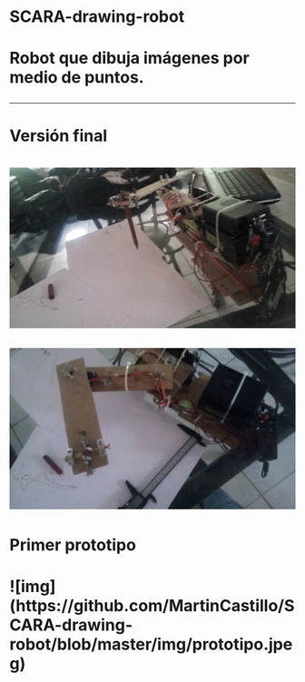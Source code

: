 <h1> SCARA-drawing-robot <h1> 
Robot que dibuja imágenes por medio de puntos.<br>
<hr>
<h1> Versión final <h1>

![img](https://github.com/MartinCastillo/SCARA-drawing-robot/blob/master/img/final1.jpeg)

![img](https://github.com/MartinCastillo/SCARA-drawing-robot/blob/master/img/final2.jpeg)

<h1> Primer prototipo <h1>
![img](https://github.com/MartinCastillo/SCARA-drawing-robot/blob/master/img/prototipo.jpeg)
